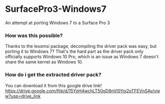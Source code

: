 # SurfacePro3-Windows7
An attempt at porting Windows 7 to a Surface Pro 3
### How was this possible?
Thanks to the lessmsi package, decompiling the driver pack was easy, but porting it to Windows 7? That's the hard part as the driver pack only officially supports Windows 10 Pro, which is an issue as Windows 7 doesn't share the same kernel as Windows 10.  


### How do i get the extracted driver pack?
You can download it from this google drive link! https://drive.google.com/file/d/15YoH4wchLT50oD8nVI0Yoj2oTFEVnSAv/view?usp=drive_link
